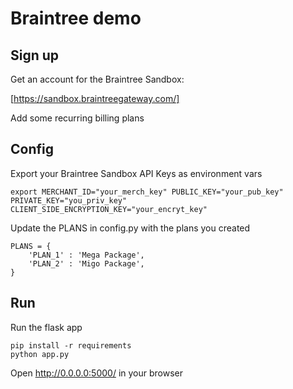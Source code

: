 # Braintree demo

## Sign up

Get an account for the Braintree Sandbox:

[https://sandbox.braintreegateway.com/]

Add some recurring billing plans

## Config

Export your Braintree Sandbox API Keys as environment vars

    export MERCHANT_ID="your_merch_key" PUBLIC_KEY="your_pub_key" PRIVATE_KEY="you_priv_key" CLIENT_SIDE_ENCRYPTION_KEY="your_encryt_key"

Update the PLANS in config.py with the plans you created

    PLANS = {
        'PLAN_1' : 'Mega Package',
        'PLAN_2' : 'Migo Package',
    }

## Run

Run the flask app

    pip install -r requirements
    python app.py

Open http://0.0.0.0:5000/ in your browser



